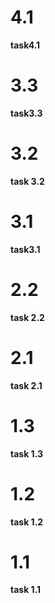 # 4.1

**task4.1**
# 3.3

**task3.3**

# 3.2

**task 3.2**

# 3.1

**task3.1**

# 2.2

**task 2.2**

# 2.1

**task 2.1**

# 1.3

**task 1.3**

# 1.2

**task 1.2**

# 1.1

**task 1.1**
